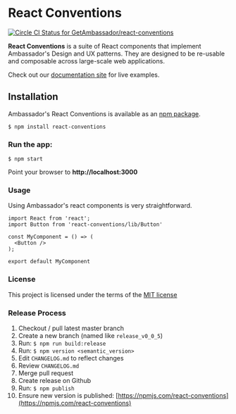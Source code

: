 # React Conventions

[ ![Circle CI Status for GetAmbassador/react-conventions](https://circleci.com/gh/GetAmbassador/react-conventions.svg?style=shield&circle-token=d8458a09c88aa541c37a7d45b471f48c14cb6a71)](https://circleci.com/)

**React Conventions** is a suite of React components that implement Ambassador's Design and UX patterns. They are designed to be re-usable and composable across large-scale web applications.

Check out our [documentation site](http://react-conventions.herokuapp.com/) for live examples.

## Installation
Ambassador's React Conventions is available as an [npm package](https://npmjs.com/react-conventions).

`$ npm install react-conventions`

### Run the app:
`$ npm start`

Point your browser to **http://localhost:3000**

### Usage
Using Ambassador's react components is very straightforward.

	import React from 'react';
	import Button from 'react-conventions/lib/Button'

	const MyComponent = () => (
	  <Button />
	);

	export default MyComponent

### License
This project is licensed under the terms of the [MIT license](license)

### Release Process
1. Checkout / pull latest master branch
2. Create a new branch (named like `release_v0_0_5`)
3. Run: `$ npm run build:release`
4. Run: `$ npm version <semantic_version>`
5. Edit `CHANGELOG.md` to reflect changes
6. Review `CHANGELOG.md`
7. Merge pull request
8. Create release on Github
9. Run: `$ npm publish`
10. Ensure new version is published: [https://npmjs.com/react-conventions](https://npmjs.com/react-conventions)
